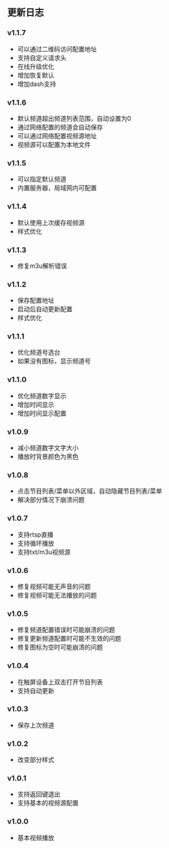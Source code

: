 ## 更新日志

### v1.1.7

* 可以通过二维码访问配置地址
* 支持自定义请求头
* 在线升级优化
* 增加恢复默认
* 增加dash支持

### v1.1.6

* 默认频道超出频道列表范围，自动设置为0
* 通过网络配置的频道会自动保存
* 可以通过网络配置视频源地址
* 视频源可以配置为本地文件

### v1.1.5

* 可以指定默认频道
* 内置服务器，局域网内可配置

### v1.1.4

* 默认使用上次缓存视频源
* 样式优化

### v1.1.3

* 修复m3u解析错误

### v1.1.2

* 保存配置地址
* 启动后自动更新配置
* 样式优化

### v1.1.1

* 优化频道号选台
* 如果没有图标，显示频道号

### v1.1.0

* 优化频道数字显示
* 增加时间显示
* 增加时间显示配置

### v1.0.9

* 减小频道数字文字大小
* 播放时背景颜色为黑色

### v1.0.8

* 点击节目列表/菜单以外区域，自动隐藏节目列表/菜单
* 解决部分情况下崩溃问题

### v1.0.7

* 支持rtsp直播
* 支持循环播放
* 支持txt/m3u视频源

### v1.0.6

* 修复视频可能无声音的问题
* 修复视频可能无法播放的问题

### v1.0.5

* 修复频道配置错误时可能崩溃的问题
* 修复更新频道配置时可能不生效的问题
* 修复图标为空时可能崩溃的问题

### v1.0.4

* 在触屏设备上双击打开节目列表
* 支持自动更新

### v1.0.3

* 保存上次频道

### v1.0.2

* 改变部分样式

### v1.0.1

* 支持返回键退出
* 支持基本的视频源配置

### v1.0.0

* 基本视频播放